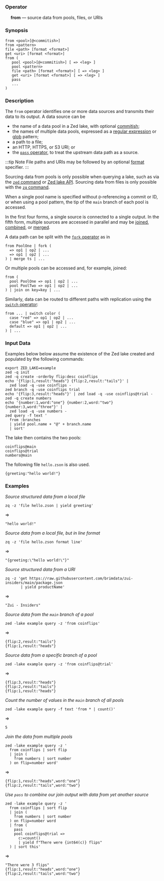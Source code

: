 ### Operator

&emsp; **from** &mdash; source data from pools, files, or URIs

### Synopsis

```
from <pool>[@<commitish>]
from <pattern>
file <path> [format <format>]
get <uri> [format <format>]
from (
   pool <pool>[@<commitish>] [ => <leg> ]
   pool <pattern>
   file <path> [format <format>] [ => <leg> ]
   get <uri> [format <format>] [ => <leg> ]
   pass
   ...
)
```
### Description

The `from` operator identifies one or more data sources and transmits
their data to its output.  A data source can be
* the name of a data pool in a Zed lake, with optional [commitish](../../commands/zed.md#commitish);
* the names of multiple data pools, expressed as a [regular expression](../search-expressions.md#regular-expressions) or [glob](../search-expressions.md#globs) pattern;
* a path to a file;
* an HTTP, HTTPS, or S3 URI; or
* the [`pass` operator](pass.md), to treat the upstream data path as a source.

:::tip Note
File paths and URIs may be followed by an optional [format](../../commands/zq.md#input-formats) specifier.
:::

Sourcing data from pools is only possible when querying a lake, such as
via the [`zed` command](../../commands/zed.md) or
[Zed lake API](../../lake/api.md). Sourcing data from files is only possible
with the [`zq` command](../../commands/zq.md).

When a single pool name is specified without `@`-referencing a commit or ID, or
when using a pool pattern, the tip of the `main` branch of each pool is
accessed.

In the first four forms, a single source is connected to a single output.
In the fifth form, multiple sources are accessed in parallel and may be
[joined](join.md), [combined](combine.md), or [merged](merge.md).

A data path can be split with the [`fork` operator](fork.md) as in
```
from PoolOne | fork (
  => op1 | op2 | ...
  => op1 | op2 | ...
) | merge ts | ...
```

Or multiple pools can be accessed and, for example, joined:
```
from (
  pool PoolOne => op1 | op2 | ...
  pool PoolTwo => op1 | op2 | ...
) | join on key=key | ...
```

Similarly, data can be routed to different paths with replication
using the [`switch` operator](switch.md):
```
from ... | switch color (
  case "red" => op1 | op2 | ...
  case "blue" => op1 | op2 | ...
  default => op1 | op2 | ...
) | ...
```

### Input Data

Examples below below assume the existence of the Zed lake created and populated
by the following commands:

```mdtest-command
export ZED_LAKE=example
zed -q init
zed -q create -orderby flip:desc coinflips
echo '{flip:1,result:"heads"} {flip:2,result:"tails"}' |
  zed load -q -use coinflips -
zed branch -q -use coinflips trial 
echo '{flip:3,result:"heads"}' | zed load -q -use coinflips@trial -
zed -q create numbers
echo '{number:1,word:"one"} {number:2,word:"two"} {number:3,word:"three"}' |
  zed load -q -use numbers -
zed query -f text '
  from :branches
  | yield pool.name + "@" + branch.name
  | sort'
```

The lake then contains the two pools:

```mdtest-output
coinflips@main
coinflips@trial
numbers@main
```

The following file `hello.zson` is also used.

```mdtest-input hello.zson
{greeting:"hello world!"}
```

### Examples

_Source structured data from a local file_

```mdtest-command
zq -z 'file hello.zson | yield greeting'
```
=>
```mdtest-output
"hello world!"
```

_Source data from a local file, but in line format_
```mdtest-command
zq -z 'file hello.zson format line'
```
=>
```mdtest-output
"{greeting:\"hello world!\"}"
```

_Source structured data from a URI_
```
zq -z 'get https://raw.githubusercontent.com/brimdata/zui-insiders/main/package.json
       | yield productName'
```
=>
```
"Zui - Insiders"
```

_Source data from the `main` branch of a pool_
```mdtest-command
zed -lake example query -z 'from coinflips'
```
=>
```mdtest-output
{flip:2,result:"tails"}
{flip:1,result:"heads"}
```

_Source data from a specific branch of a pool_
```mdtest-command
zed -lake example query -z 'from coinflips@trial'
```
=>
```mdtest-output
{flip:3,result:"heads"}
{flip:2,result:"tails"}
{flip:1,result:"heads"}
```

_Count the number of values in the `main` branch of all pools_
```mdtest-command
zed -lake example query -f text 'from * | count()'
```
=>
```mdtest-output
5
```
_Join the data from multiple pools_
```mdtest-command
zed -lake example query -z '
  from coinflips | sort flip
  | join (
    from numbers | sort number
  ) on flip=number word'
```
=>
```mdtest-output
{flip:1,result:"heads",word:"one"}
{flip:2,result:"tails",word:"two"}
```

_Use `pass` to combine our join output with data from yet another source_
```mdtest-command
zed -lake example query -z '
  from coinflips | sort flip
  | join (
    from numbers | sort number
  ) on flip=number word
  | from (
    pass
    pool coinflips@trial =>
      c:=count()
      | yield f"There were {int64(c)} flips"
  ) | sort this'
```
=>
```mdtest-output
"There were 3 flips"
{flip:1,result:"heads",word:"one"}
{flip:2,result:"tails",word:"two"}
```
